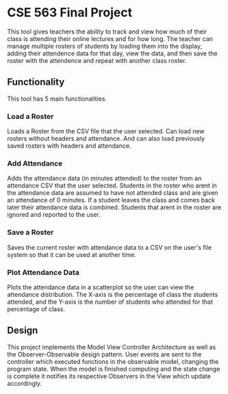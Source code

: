 # CSE 563 Final Project

This tool gives teachers the ability to track and view how much of their class is attending their online lectures and for how long.
The teacher can manage multiple rosters of students by loading them into the display, adding their attendence data for that day, 
view the data, and then save the roster with the attendence and repeat with another class roster.

## Functionality

This tool has 5 main functionalities.

### Load a Roster

Loads a Roster from the CSV file that the user selected.
Can load new rosters without headers and attendance. 
And can also load previously saved rosters with headers and attendance.

### Add Attendance

Adds the attendance data (in minutes attended) to the roster from an attendance CSV that the user selected.
Students in the roster who arent in the attendance data are assumed to have not attended class and are given an attendance of 0 minutes.
If a student leaves the class and comes back later their attendance data is combined.
Students that arent in the roster are ignored and reported to the user.

### Save a Roster

Saves the current roster with attendance data to a CSV on the user's file system so that it can be used at another time.

### Plot Attendance Data

Plots the attendance data in a scatterplot so the user can view the attendance distribution.
The X-axis is the percentage of class the students attended, and the Y-axis is the number of students who attended for that percentage of class.

## Design

This project implements the Model View Controller Architecture as well as the Observer-Observable design pattern.
User events are sent to the controller which executed functions in the observable model, changing the program state. 
When the model is finished computing and the state change is complete it notifies its respective Observers in the View which update accordingly.
